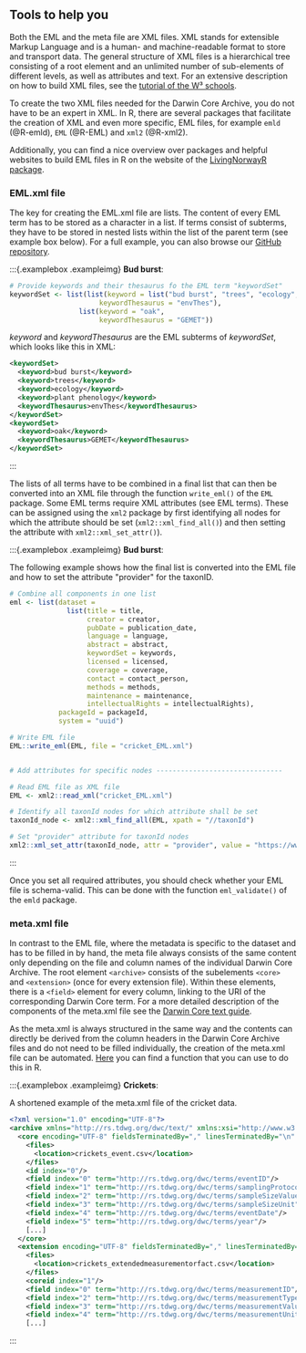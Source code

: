 
## Tools to help you

Both the EML and the meta file are XML files. XML stands for extensible Markup Language and is a human- and machine-readable format to store and transport data. The general structure of XML files is a hierarchical tree consisting of a root element and an unlimited number of sub-elements of different levels, as well as attributes and text. For an extensive description on how to build XML files, see the [tutorial of the W³ schools](https://www.w3schools.com/xml/default.asp). 

To create the two XML files needed for the Darwin Core Archive, you do not have to be an expert in XML. In R, there are several packages that facilitate the creation of XML and even more specific, EML files, for example `emld` (@R-emld), `EML` (@R-EML) and `xml2` (@R-xml2).

Additionally, you can find a nice overview over packages and helpful websites to build EML files in R on the website of the [LivingNorwayR package](https://livingnorway.github.io/LivingNorwayR/articles/EML_R_packages_overview.html).

### EML.xml file

The key for creating the EML.xml file are lists. The content of every EML term has to be stored as a character in a list. If terms consist of subterms, they have to be stored in nested lists within the list of the parent term (see example box below). For a full example, you can also browse our [GitHub repository](https://github.com/LTER-LIFE/FDFDT).

:::{.examplebox .exampleimg}
**Bud burst**:


``` r
# Provide keywords and their thesaurus fo the EML term "keywordSet"
keywordSet <- list(list(keyword = list("bud burst", "trees", "ecology", "plant phenology"),
                      keywordThesaurus = "envThes"),
                 list(keyword = "oak",
                      keywordThesaurus = "GEMET"))
```

*keyword* and *keywordThesaurus* are the EML subterms of *keywordSet*, which looks like this in XML:

``` xml
<keywordSet>
  <keyword>bud burst</keyword>
  <keyword>trees</keyword>
  <keyword>ecology</keyword>
  <keyword>plant phenology</keyword>
  <keywordThesaurus>envThes</keywordThesaurus>
</keywordSet>
<keywordSet>
  <keyword>oak</keyword>
  <keywordThesaurus>GEMET</keywordThesaurus>
</keywordSet>
```
:::

The lists of all terms have to be combined in a final list that can then be converted into an XML file through the function `write_eml()` of the `EML` package.
Some EML terms require XML attributes (see EML terms). These can be assigned using the `xml2` package by first identifying all nodes for which the attribute should be set (`xml2::xml_find_all()`) and then setting the attribute with `xml2::xml_set_attr()`). 

:::{.examplebox .exampleimg}
**Bud burst**:

The following example shows how the final list is converted into the EML file and how to set the attribute "provider" for the taxonID. 


``` r
# Combine all components in one list
eml <- list(dataset =
              list(title = title,
                   creator = creator,
                   pubDate = publication_date,
                   language = language,
                   abstract = abstract,
                   keywordSet = keywords,
                   licensed = licensed,
                   coverage = coverage,
                   contact = contact_person,
                   methods = methods,
                   maintenance = maintenance,
                   intellectualRights = intellectualRights),
            packageId = packageId, 
            system = "uuid")

# Write EML file
EML::write_eml(EML, file = "cricket_EML.xml")          


# Add attributes for specific nodes -------------------------------

# Read EML file as XML file
EML <- xml2::read_xml("cricket_EML.xml")

# Identify all taxonId nodes for which attribute shall be set
taxonId_node <- xml2::xml_find_all(EML, xpath = "//taxonId")

# Set "provider" attribute for taxonId nodes
xml2::xml_set_attr(taxonId_node, attr = "provider", value = "https://www.gbif.org/")
```
:::

Once you set all required attributes, you should check whether your EML file is schema-valid. This can be done with the function `eml_validate()` of the `emld` package. 

### meta.xml file

In contrast to the EML file, where the metadata is specific to the dataset and has to be filled in by hand, the meta file always consists of the same content only depending on the file and column names of the individual Darwin Core Archive. The root element `<archive>` consists of the subelements `<core>` and `<extension>` (once for every extension file). Within these elements, there is a `<field>` element for every column, linking to the URI of the corresponding Darwin Core term. For a more detailed description of the components of the meta.xml file see the [Darwin Core text guide](https://dwc.tdwg.org/text/). 

As the meta.xml is always structured in the same way and the contents can directly be derived from the column headers in the Darwin Core Archive files and do not need to be filled individually, the creation of the meta.xml file can be automated. [Here](https://github.com/LTER-LIFE/FDFDT/blob/main/R/create-meta-xml-of-DwCA.R) you can find a function that you can use to do this in R.

:::{.examplebox .exampleimg}
**Crickets**:

A shortened example of the meta.xml file of the cricket data.

```xml
<?xml version="1.0" encoding="UTF-8"?>
<archive xmlns="http://rs.tdwg.org/dwc/text/" xmlns:xsi="http://www.w3.org/2001/XMLSchema-instance" xmlns:xs="http://www.w3.org/2001/XMLSchema" xsi:schemaLocation="http://rs.tdwg.org/dwc/text/ http://rs.tdwg.org/dwc/text/tdwg_dwc_text.xsd">
  <core encoding="UTF-8" fieldsTerminatedBy="," linesTerminatedBy="\n" fieldsEnclosedBy="" ignoreHeaderLines="1" rowType="http://rs.tdwg.org/dwc/terms/Event">
    <files>
      <location>crickets_event.csv</location>
    </files>
    <id index="0"/>
    <field index="0" term="http://rs.tdwg.org/dwc/terms/eventID"/>
    <field index="1" term="http://rs.tdwg.org/dwc/terms/samplingProtocol"/>
    <field index="2" term="http://rs.tdwg.org/dwc/terms/sampleSizeValue"/>
    <field index="3" term="http://rs.tdwg.org/dwc/terms/sampleSizeUnit"/>
    <field index="4" term="http://rs.tdwg.org/dwc/terms/eventDate"/>
    <field index="5" term="http://rs.tdwg.org/dwc/terms/year"/>
    [...]
  </core>
  <extension encoding="UTF-8" fieldsTerminatedBy="," linesTerminatedBy="\n" fieldsEnclosedBy="" ignoreHeaderLines="1" rowType="http://rs.iobis.org/obis/terms/ExtendedMeasurementOrFact">
    <files>
      <location>crickets_extendedmeasurementorfact.csv</location>
    </files>
    <coreid index="1"/>
    <field index="0" term="http://rs.tdwg.org/dwc/terms/measurementID"/>
    <field index="2" term="http://rs.tdwg.org/dwc/terms/measurementType"/>
    <field index="3" term="http://rs.tdwg.org/dwc/terms/measurementValue"/>
    <field index="4" term="http://rs.tdwg.org/dwc/terms/measurementUnit"/>
    [...]
```
:::

<div>
